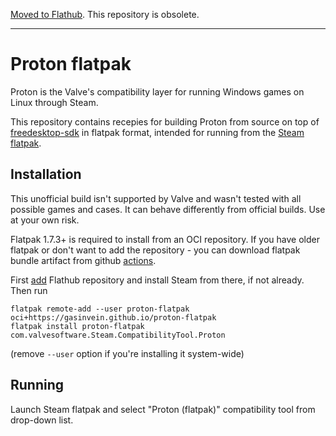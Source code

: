 [Moved to Flathub](https://github.com/flathub/com.valvesoftware.Steam.CompatibilityTool.Proton). This repository is obsolete.

---

# Proton flatpak

Proton is the Valve's compatibility layer for running Windows games on Linux through Steam.

This repository contains recepies for building Proton from source on top of [freedesktop-sdk](https://gitlab.com/freedesktop-sdk/freedesktop-sdk) in flatpak format, intended for running from the [Steam flatpak](https://github.com/flathub/com.valvesoftware.Steam).

## Installation

This unofficial build isn't supported by Valve and wasn't tested with all possible games and cases. It can behave differently from official builds. Use at your own risk.

Flatpak 1.7.3+ is required to install from an OCI repository. If you have older flatpak or don't want to add the repository - you can download flatpak bundle artifact from github [actions](https://github.com/gasinvein/proton-flatpak/actions?query=workflow%3AFlatpak).

First [add](https://flatpak.org/setup) Flathub repository and install Steam from there, if not already. Then run
```
flatpak remote-add --user proton-flatpak oci+https://gasinvein.github.io/proton-flatpak
flatpak install proton-flatpak com.valvesoftware.Steam.CompatibilityTool.Proton
```
(remove `--user` option if you're installing it system-wide)

## Running

Launch Steam flatpak and select "Proton (flatpak)" compatibility tool from drop-down list.
